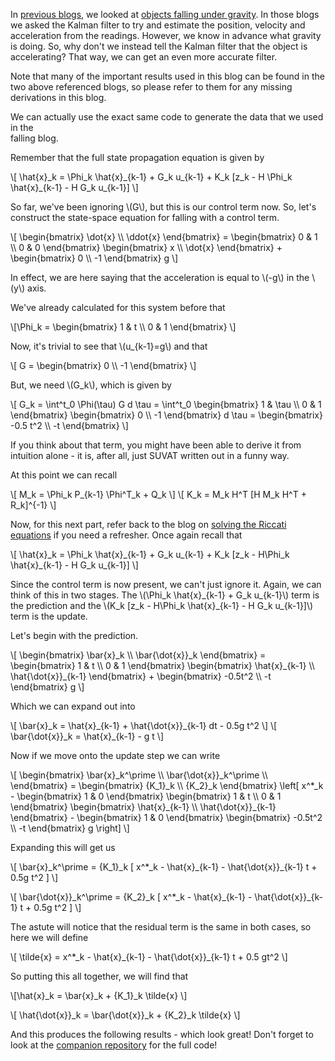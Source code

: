 In [previous blogs](/blog/2025-01-04/kalman-filtering-constant-velocity), 
we looked at [objects falling under gravity](/blog/2025-01-04/kalman-filtering-falling-object). 
In those blogs we asked the Kalman filter to try and estimate the position, 
velocity and acceleration from the readings. However, we know in advance what 
gravity is doing. So, why don't we instead tell the Kalman filter that the 
object is accelerating? That way, we can get an even more accurate filter.

Note that many of the important results used in this blog can be found in the 
two above referenced blogs, so please refer to them for any missing derivations
in this blog.

We can actually use the exact same code to generate the data that we used in the  
falling blog.

Remember that the full state propagation equation is given by

\\[ \hat{x}\_k = \Phi\_k \hat{x}\_{k-1} + G\_k u\_{k-1} + K\_k [z\_k - H \Phi\_k \hat{x}\_{k-1} - H G\_k u\_{k-1}] \\]

So far, we've been ignoring \\(G\\), but this is our control term now.
So, let's construct the state-space equation for falling with a control term.

\\[
\begin{bmatrix}
\dot{x} \\\\
\ddot{x}
\end{bmatrix} =
\begin{bmatrix}
0 & 1 \\\\
0 & 0
\end{bmatrix}
\begin{bmatrix}
x \\\\
\dot{x}
\end{bmatrix}
+
\begin{bmatrix}
0 \\\\
-1
\end{bmatrix}
g
\\]

In effect, we are here saying that the acceleration is equal to \\(-g\\) in the 
\\(y\\) axis.

We've already calculated for this system before that

\\[\Phi_k =
\begin{bmatrix}
1 & t \\\\
0 & 1
\end{bmatrix}
\\]

Now, it's trivial to see that \\(u_{k-1}=g\\) and that

\\[
G = \begin{bmatrix}
0 \\\\
-1
\end{bmatrix}
\\]

But, we need \\(G_k\\), which is given by

\\[
G_k =
\int^t_0 \Phi(\tau) G d \tau =
\int^t_0
\begin{bmatrix}
1 & \tau \\\\
0 & 1
\end{bmatrix}
\begin{bmatrix}
0 \\\\
-1
\end{bmatrix}
d \tau =
\begin{bmatrix}
-0.5 t^2 \\\\
-t
\end{bmatrix}
\\]

If you think about that term, you might have been able to derive it from 
intuition alone - it is, after all, just SUVAT written out in a funny way.

At this point we can recall

\\[ M_k = \Phi_k P_{k-1} \Phi^T_k + Q_k \\]
\\[ K_k = M_k H^T [H M_k H^T + R_k]^{-1} \\]

Now, for this next part, refer back to the blog on 
[solving the Riccati equations](/blog/2025-01-25/solving-riccati-equations)
if you need a refresher. Once again recall that

\\[ \hat{x}\_k = \Phi\_k \hat{x}\_{k-1} + G\_k u\_{k-1} + K\_k [z_k - H\Phi\_k \hat{x}\_{k-1} - H G\_k u\_{k-1}] \\]

Since the control term is now present, we can't just ignore it. Again, we can think
of this in two stages. The \\(\Phi\_k \hat{x}\_{k-1} + G\_k u\_{k-1}\\) term is 
the prediction and the \\(K\_k [z_k - H\Phi\_k \hat{x}\_{k-1} - H G\_k u\_{k-1}]\\)
term is the update.

Let's begin with the prediction.

\\[
\begin{bmatrix}
\bar{x}\_k \\\\
\bar{\dot{x}}\_k
\end{bmatrix} = 
\begin{bmatrix}
1 & t \\\\
0 & 1
\end{bmatrix}
\begin{bmatrix}
\hat{x}\_{k-1} \\\\
\hat{\dot{x}}\_{k-1}
\end{bmatrix} +
\begin{bmatrix}
-0.5t^2 \\\\
-t
\end{bmatrix}
g
\\]

Which we can expand out into

\\[ \bar{x}\_k = \hat{x}\_{k-1} + \hat{\dot{x}}_{k-1} dt - 0.5g t^2 \\]
\\[ \bar{\dot{x}}_k = \hat{x}\_{k-1} - g t \\]

Now if we move onto the update step we can write 

\\[
\begin{bmatrix}
\bar{x}\_k^\prime \\\\
\bar{\dot{x}}\_k^\prime \\\\
\end{bmatrix} =
\begin{bmatrix}
{K\_1}\_k \\\\
{K\_2}\_k
\end{bmatrix}
\left[
x^*_k - \begin{bmatrix} 1 & 0 \end{bmatrix}
\begin{bmatrix}
1 & t \\\\
0 & 1
\end{bmatrix}
\begin{bmatrix}
\hat{x}\_{k-1} \\\\
\hat{\dot{x}}\_{k-1}
\end{bmatrix} -
\begin{bmatrix} 1 & 0 \end{bmatrix}
\begin{bmatrix}
-0.5t^2 \\\\
-t 
\end{bmatrix}
g
\right]
\\]

Expanding this will get us 

\\[
\bar{x}\_k^\prime = {K\_1}\_k [ x^*\_k - \hat{x}\_{k-1} - \hat{\dot{x}}\_{k-1} t + 0.5g t^2 ]
\\]

\\[
\bar{\dot{x}}\_k^\prime = {K\_2}\_k [ x^*\_k - \hat{x}\_{k-1} - \hat{\dot{x}}\_{k-1} t + 0.5g t^2 ]
\\]

The astute will notice that the residual term is the same in both cases, so here 
we will define 

\\[ \tilde{x} = x^*\_k - \hat{x}\_{k-1} - \hat{\dot{x}}\_{k-1} t + 0.5 gt^2 \\]

So putting this all together, we will find that 

\\[\hat{x}\_k = \bar{x}\_k + {K\_1}\_k \tilde{x} \\]

\\[ \hat{\dot{x}}\_k = \bar{\dot{x}}_k + {K\_2}_k \tilde{x} \\]

And this produces the following results - which look great!
Don't forget to look at the [companion repository](https://github.com/IndigoCurnick/kalman-filtering-rs)
for the full code!

<div id="position-plot" class="plotly-graph-div" style="height:100%; width:100%;"></div>

<div id="velocity-plot" class="plotly-graph-div" style="height:100%; width:100%;"></div>

<div id="position-residual" class="plotly-graph-div" style="height:100%; width:100%;"></div>

<div id="velocity-residual" class="plotly-graph-div" style="height:100%; width:100%;"></div>

<script id="KalmanFilterScripts" src="/blog-assets/2025-02-08-kalman-filter-falling-control/plots.js"></script>


## References 

Zarchan, P., Musoff, H. (2009) *Fundamentals of Kalman Filtering: A Practical Approach (3rd Ed.)*. 
American Institude of Aeronautics and Astronautics

Curnick, I. (2025) *Kalman Filter: How to Solve the Riccati Equations*.
Available from [https://indigocurnick.xyz/blog/2025-01-25/solving-riccati-equations](https://indigocurnick.xyz/blog/2025-01-25/solving-riccati-equations)

Curnick, I. (2025) *Kalman Filtering Object with Constant Velocity*
Available from [https://indigocurnick.xyz/blog/2025-01-04/kalman-filtering-constant-velocity](https://indigocurnick.xyz/blog/2025-01-04/kalman-filtering-constant-velocity)

Curnick, I. (2025) *Kalman Filtering Falling Objects*
Available from [https://indigocurnick.xyz/blog/2025-01-04/kalman-filtering-falling-object](https://indigocurnick.xyz/blog/2025-01-04/kalman-filtering-falling-object)